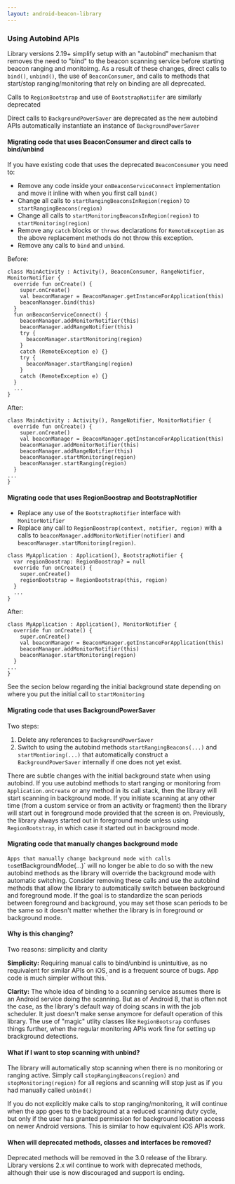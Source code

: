 ```yaml
---
layout: android-beacon-library
---
```


### Using Autobind APIs

Library versions 2.19+ simplify setup with an "autobind" mechanism that removes the need to "bind" to the beacon scanning service before starting beacon ranging and monitoirng.  As a result of these changes, direct calls to `bind()`, `unbind()`, the use of `BeaconConsumer`, and calls to methods that start/stop ranging/monitoring that rely on binding are all deprecated.

Calls to `RegionBootstrap` and use of `BootstrapNotiifer` are similarly deprecated

Direct calls to `BackgroundPowerSaver` are deprecated as the new autobind APIs automatically instantiate an instance of `BackgroundPowerSaver`


#### Migrating code that uses BeaconConsumer and direct calls to bind/unbind

If you have existing code that uses the deprecated `BeaconConsumer` you need to:

* Remove any code inside your `onBeaconServiceConnect` implementation and move it inline with when you first call `bind()`
* Change all calls to `startRangingBeaconsInRegion(region)` to `startRangingBeacons(region)`
* Change all calls to `startMonitoringBeaconsInRegion(region)` to `startMonitoring(region)`
* Remove any `catch` blocks or `throws` declarations for `RemoteException` as the above replacement methods do not throw this exception. 
* Remove any calls to `bind` and `unbind`.

Before:
```
class MainActivity : Activity(), BeaconConsumer, RangeNotifier, MonitorNotifier {
  override fun onCreate() {
    super.onCreate()
    val beaconManager = BeaconManager.getInstanceForApplication(this)
    beaconManager.bind(this)
  }
  fun onBeaconServiceConnect() {
    beaconManager.addMonitorNotifier(this)
    beaconManager.addRangeNotifier(this)
    try {
      beaconManager.startMonitoring(region)
    }
    catch (RemoteException e) {}
    try {
      beaconManager.startRanging(region)
    }
    catch (RemoteException e) {}
  }
  ... 
}
```

After:
```
class MainActivity : Activity(), RangeNotifier, MonitorNotifier {
  override fun onCreate() {
    super.onCreate()
    val beaconManager = BeaconManager.getInstanceForApplication(this)
    beaconManager.addMonitorNotifier(this)
    beaconManager.addRangeNotifier(this)
    beaconManager.startMonitoring(region)
    beaconManager.startRanging(region)
  }
...
}
```
#### Migrating code that uses RegionBoostrap and BootstrapNotifier

* Replace any use of the `BootstrapNotifier` interface with `MonitorNotifier`
* Replace any call to `RegionBoostrap(context, notifier, region)` with a calls  to `beaconManager.addMonitorNotifier(notifier)` and `beaconManager.startMonitoring(region)`.

```
class MyApplication : Application(), BootstrapNotifier {
  var regionBoostrap: RegionBoostrap? = null
  override fun onCreate() {
    super.onCreate()
    regionBootstrap = RegionBootstrap(this, region)
  }
  ...
}
```

After:
```
class MyApplication : Application(), MonitorNotifier {
  override fun onCreate() {
    super.onCreate()
    val beaconManager = BeaconManager.getInstanceForApplication(this)
    beaconManager.addMonitorNotifier(this)
    beaconManager.startMonitoring(region)
  }
...
}
```

See the secion below regarding the initial background state depending on where you put the initial call to `startMonitoring`

#### Migrating code that uses BackgroundPowerSaver

Two steps:

1. Delete any references to `BackgroundPowerSaver`
2. Switch to using the autobind methods `startRangingBeacons(...)` and `startMontioring(...)` that automatically construct a `BackgroundPowerSaver` internally if one does not yet exist.

There are subtle changes with the initial background state when using autobind.  If you use autobind methods to start ranging or monitoring from `Application.onCreate` or any method in its call stack, then the library will start scanning in background mode.  If you initiate scanning at any other time (from a custom service or from an activity or fragment) then the library will start out in foreground mode provided that the screen is on.  Previously, the library always started out in foreground mode unless using `RegionBootstrap`, in which case it started out in background mode.



#### Migrating code that manually changes background mode
`
Apps that manually change background mode with calls to `setBackgroundMode(...)` will no longer be able to do so with the new autobind methods as the library will override the background mode with automatic switching.  Consider removing these calls and use the autobind methods that allow the library to
automatically switch between background and foreground mode.  If the goal is to standardize the scan periods between foreground and background, you may set those scan periods to be the same so it doesn't matter whether the library is in foreground or background mode.

#### Why is this changing?

Two reasons: simplicity and clarity

**Simplicity:** Requiring manual calls to bind/unbind is unintuitive, as no requivalent for similar APIs on iOS, and is a frequent source of bugs.  App code is much simpler without this.` 


**Clarity:** The whole idea of binding to a scanning service assumes there is an Android service doing the scanning.  But as of Android 8, that is often not the case, as the library's default way of doing scans in with the job scheduler.  It just doesn't make sense anymore for default operation of this library.  The use of "magic" utlity classes like `RegionBootsrap` confuses things further, when the regular monitoring APIs work fine for setting up brackground detections.

#### What if I want to stop scanning with unbind?

The library will automatically stop scanning when there is no monitoring or ranging active.  Simply call `stopRangingBeacons(region)` and `stopMonitoring(region)` for all regions and scanning will stop just as if you had manually called `unbind()`

If you do not explicitly make calls to stop ranging/monitoring, it will continue when the app goes to the background at a reduced scanning duty cycle, but only if the user has granted permission for background location access on newer Android versions.  This is similar to how equivalent iOS APIs work.

#### When will deprecated methods, classes and interfaces be removed?

Deprecated methods will be removed in the 3.0 release of the library.  Library versions 2.x wil continue to work with deprecated methods, although their use is now discouraged and support is ending.


